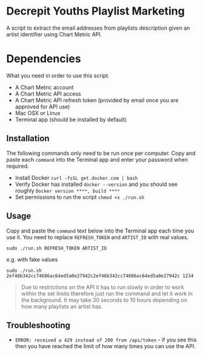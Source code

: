 
# Decrepit Youths Playlist Marketing

A script to extract the email addresses from playlists description given an artist identifier using Chart Metric API.

#  Dependencies

What you need in order to use this script.

* A Chart Metric account
* A Chart Metric API access
* A Chart Metric API refresh token (provided by email once you are approved for API use)
* Mac OSX or Linux
* Terminal app (should be installed by default)

## Installation

The following commands only need to be run once per computer. Copy and paste each `command` into the Terminal app and enter your password when required.

* Install Docker `curl -fsSL get.docker.com | bash`
* Verify Docker has installed `docker --version` and you should see roughly `Docker version ****, build ****`
* Set permissions to run the script `chmod +x ./run.sh`

## Usage

Copy and paste the `command` text below into the Terminal app each time you use it.
You need to replace `REFRESH_TOKEN` and `ARTIST_ID` with real values.

```commandline
sudo ./run.sh REFRESH_TOKEN ARTIST_ID
```

e.g. with fake values
```commandline
sudo ./run.sh 2ef46b342cc74686ac64ed5a0e27942c2ef46b342cc74686ac64ed5a0e27942c 1234
```

> Due to restrictions on the API it has to run slowly in order to work within the set limits therefore just run the command and let it work in the background. It may take 30 seconds to 10 hours depending on how many playlists an artist has.

## Troubleshooting

* `ERROR: received a 429 instead of 200 from /api/token` - if you see this then you have reached the limit of how many times you can use the API.